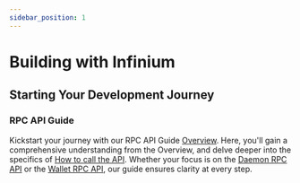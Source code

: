 ```yaml
---
sidebar_position: 1
---
```


# Building with Infinium

## Starting Your Development Journey

### RPC API Guide

Kickstart your journey with our RPC API Guide [Overview](rpc-api/overview.md). Here, you'll gain a comprehensive understanding from the Overview, and delve deeper into the specifics of [How to call the API](rpc-api/how-to-call-api.md). Whether your focus is on the [Daemon RPC API](rpc-api/daemon-rpc-api/get_alias_by_address.md) or the [Wallet RPC API](rpc-api/wallet-rpc-api/get_bulk_payments.md), our guide ensures clarity at every step.


